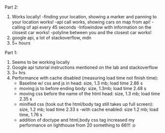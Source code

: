 Part 2:
1) Works locally!
    -finding your location, showing a marker and panning to your location works!
    -api call works, showing cars on map from api! - calling of api every 45 seconds
    -Infowindow with information on the closest car works!
    -polyline between you and the closest car works!
2) google api, a lot of stackoverflow, mdn
3) 5+ hours



Part 1:
1) Seems to be working locally
2) Google api tutorial instructions mentioned on the lab and stackoverflow
3) 3+ hrs
4) Performance with cache disabled (measuring load time not finish time):
    - Baseline w/ css and js in head: size, 1.3 mb; load time 2.86 s
    - moving js to before ending body: size, 1.3mb; load time 2.48 s
    - moving css before the name of the html head: size, 1.3 mb; load time 2.35 s
    - minified css (took out the html/body tag still takes up full screen): size, 1.2 mb; load time 2.33 s 
    -with cache enabled: size 1.2 mb; load time, 1.76 s
    - addition of doctype and html,body css tag increased my performance on lighthouse from 20 something to 66!!! :o
    